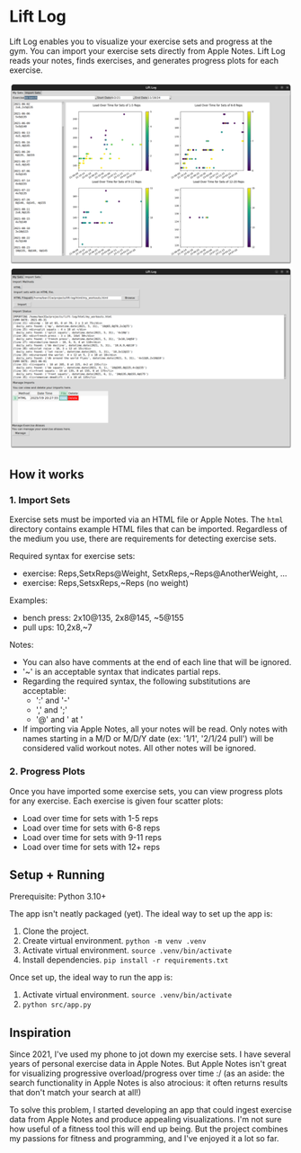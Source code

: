 # Lift Log

Lift Log enables you to visualize your exercise sets and progress at the gym.
You can import your exercise sets directly from Apple Notes. Lift Log reads 
your notes, finds exercises, and generates progress plots for each exercise.

![screenshot_my_sets](./images/screenshot_my_sets.png)
![screenshot_import_sets](./images/screenshot_import_sets.png)

## How it works

### 1. Import Sets

Exercise sets must be imported via an HTML file or Apple Notes.
The `html` directory contains example HTML files that can be imported.
Regardless of the medium you use, there are requirements for detecting exercise sets.

Required syntax for exercise sets:
- exercise: Reps,SetxReps@Weight, SetxReps,~Reps@AnotherWeight, ...
- exercise: Reps,SetsxReps,~Reps  (no weight)

Examples: 
- bench press: 2x10@135, 2x8@145, ~5@155
- pull ups: 10,2x8,~7

Notes:
- You can also have comments at the end of each line that will be ignored.
- '~' is an acceptable syntax that indicates partial reps.
- Regarding the required syntax, the following substitutions are acceptable: 
    - ':' and '-'
    - ',' and ';'
    - '@' and ' at '
- If importing via Apple Notes, all your notes will be read. Only notes with names 
  starting in a M/D or M/D/Y date (ex: '1/1', '2/1/24 pull') will be considered 
  valid workout notes. All other notes will be ignored.

### 2. Progress Plots

Once you have imported some exercise sets, you can view progress plots for any
exercise. Each exercise is given four scatter plots:
- Load over time for sets with 1-5 reps
- Load over time for sets with 6-8 reps
- Load over time for sets with 9-11 reps
- Load over time for sets with 12+ reps

## Setup + Running

Prerequisite: Python 3.10+

The app isn't neatly packaged (yet). The ideal way to set up the app is:
1. Clone the project.
2. Create virtual environment. `python -m venv .venv`
3. Activate virtual environment. `source .venv/bin/activate`
4. Install dependencies. `pip install -r requirements.txt`

Once set up, the ideal way to run the app is:
1. Activate virtual environment. `source .venv/bin/activate`
2. `python src/app.py`

## Inspiration

Since 2021, I've used my phone to jot down my exercise sets. I have several 
years of personal exercise data in Apple Notes. But Apple Notes isn't great for
visualizing progressive overload/progress over time :/ (as an aside: the search 
functionality in Apple Notes is also atrocious: it often returns results that 
don't match your search at all!)

To solve this problem, I started developing an app that could ingest 
exercise data from Apple Notes and produce appealing visualizations. I'm not 
sure how useful of a fitness tool this will end up being. But the project 
combines my passions for fitness and programming, and I've enjoyed it a lot
so far. 
